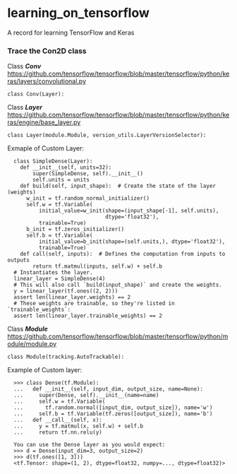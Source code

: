 # learning_on_tensorflow<br />
A record for learning TensorFlow and Keras<br />

### Trace the Con2D class<br />

Class ***Conv***<br />
https://github.com/tensorflow/tensorflow/blob/master/tensorflow/python/keras/layers/convolutional.py<br />
```
class Conv(Layer):
```


Class ***Layer***<br />
https://github.com/tensorflow/tensorflow/blob/master/tensorflow/python/keras/engine/base_layer.py
```
class Layer(module.Module, version_utils.LayerVersionSelector):
```
Exmaple of Custom Layer:<br />
```
  class SimpleDense(Layer):
    def __init__(self, units=32):
        super(SimpleDense, self).__init__()
        self.units = units
    def build(self, input_shape):  # Create the state of the layer (weights)
      w_init = tf.random_normal_initializer()
      self.w = tf.Variable(
          initial_value=w_init(shape=(input_shape[-1], self.units),
                               dtype='float32'),
          trainable=True)
      b_init = tf.zeros_initializer()
      self.b = tf.Variable(
          initial_value=b_init(shape=(self.units,), dtype='float32'),
          trainable=True)
    def call(self, inputs):  # Defines the computation from inputs to outputs
        return tf.matmul(inputs, self.w) + self.b
  # Instantiates the layer.
  linear_layer = SimpleDense(4)
  # This will also call `build(input_shape)` and create the weights.
  y = linear_layer(tf.ones((2, 2)))
  assert len(linear_layer.weights) == 2
  # These weights are trainable, so they're listed in `trainable_weights`:
  assert len(linear_layer.trainable_weights) == 2
```


Class ***Module***<br />
https://github.com/tensorflow/tensorflow/blob/master/tensorflow/python/module/module.py
```
class Module(tracking.AutoTrackable):
```
Example of Custom layer:
```
  >>> class Dense(tf.Module):
  ...   def __init__(self, input_dim, output_size, name=None):
  ...     super(Dense, self).__init__(name=name)
  ...     self.w = tf.Variable(
  ...       tf.random.normal([input_dim, output_size]), name='w')
  ...     self.b = tf.Variable(tf.zeros([output_size]), name='b')
  ...   def __call__(self, x):
  ...     y = tf.matmul(x, self.w) + self.b
  ...     return tf.nn.relu(y)
  
  You can use the Dense layer as you would expect:
  >>> d = Dense(input_dim=3, output_size=2)
  >>> d(tf.ones([1, 3]))
  <tf.Tensor: shape=(1, 2), dtype=float32, numpy=..., dtype=float32)>

```


